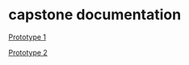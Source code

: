# capstone documentation

[Prototype 1](https://github.com/mlk525/capstone/blob/main/Proto1.md)

[Prototype 2](https://github.com/mlk525/capstone/blob/main/Proto2.md)

